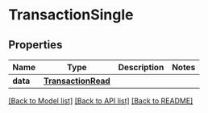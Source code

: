 # TransactionSingle


## Properties
Name | Type | Description | Notes
------------ | ------------- | ------------- | -------------
**data** | [**TransactionRead**](TransactionRead.md) |  | 

[[Back to Model list]](../README.md#documentation-for-models) [[Back to API list]](../README.md#documentation-for-api-endpoints) [[Back to README]](../README.md)


